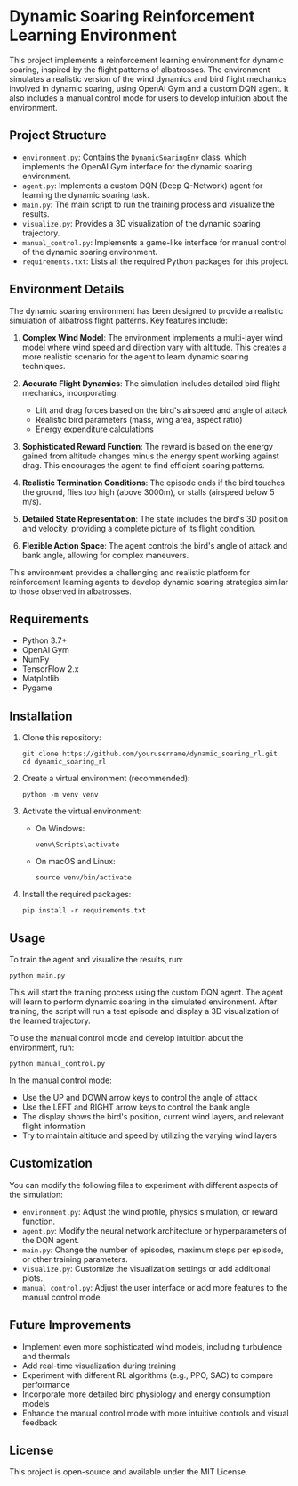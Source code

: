 # Dynamic Soaring Reinforcement Learning Environment

This project implements a reinforcement learning environment for dynamic soaring, inspired by the flight patterns of albatrosses. The environment simulates a realistic version of the wind dynamics and bird flight mechanics involved in dynamic soaring, using OpenAI Gym and a custom DQN agent. It also includes a manual control mode for users to develop intuition about the environment.

## Project Structure

- `environment.py`: Contains the `DynamicSoaringEnv` class, which implements the OpenAI Gym interface for the dynamic soaring environment.
- `agent.py`: Implements a custom DQN (Deep Q-Network) agent for learning the dynamic soaring task.
- `main.py`: The main script to run the training process and visualize the results.
- `visualize.py`: Provides a 3D visualization of the dynamic soaring trajectory.
- `manual_control.py`: Implements a game-like interface for manual control of the dynamic soaring environment.
- `requirements.txt`: Lists all the required Python packages for this project.

## Environment Details

The dynamic soaring environment has been designed to provide a realistic simulation of albatross flight patterns. Key features include:

1. **Complex Wind Model**: The environment implements a multi-layer wind model where wind speed and direction vary with altitude. This creates a more realistic scenario for the agent to learn dynamic soaring techniques.

2. **Accurate Flight Dynamics**: The simulation includes detailed bird flight mechanics, incorporating:
   - Lift and drag forces based on the bird's airspeed and angle of attack
   - Realistic bird parameters (mass, wing area, aspect ratio)
   - Energy expenditure calculations

3. **Sophisticated Reward Function**: The reward is based on the energy gained from altitude changes minus the energy spent working against drag. This encourages the agent to find efficient soaring patterns.

4. **Realistic Termination Conditions**: The episode ends if the bird touches the ground, flies too high (above 3000m), or stalls (airspeed below 5 m/s).

5. **Detailed State Representation**: The state includes the bird's 3D position and velocity, providing a complete picture of its flight condition.

6. **Flexible Action Space**: The agent controls the bird's angle of attack and bank angle, allowing for complex maneuvers.

This environment provides a challenging and realistic platform for reinforcement learning agents to develop dynamic soaring strategies similar to those observed in albatrosses.

## Requirements

- Python 3.7+
- OpenAI Gym
- NumPy
- TensorFlow 2.x
- Matplotlib
- Pygame

## Installation

1. Clone this repository:
   ```
   git clone https://github.com/yourusername/dynamic_soaring_rl.git
   cd dynamic_soaring_rl
   ```

2. Create a virtual environment (recommended):
   ```
   python -m venv venv
   ```

3. Activate the virtual environment:
   - On Windows:
     ```
     venv\Scripts\activate
     ```
   - On macOS and Linux:
     ```
     source venv/bin/activate
     ```

4. Install the required packages:
   ```
   pip install -r requirements.txt
   ```

## Usage

To train the agent and visualize the results, run:

```
python main.py
```

This will start the training process using the custom DQN agent. The agent will learn to perform dynamic soaring in the simulated environment. After training, the script will run a test episode and display a 3D visualization of the learned trajectory.

To use the manual control mode and develop intuition about the environment, run:

```
python manual_control.py
```

In the manual control mode:
- Use the UP and DOWN arrow keys to control the angle of attack
- Use the LEFT and RIGHT arrow keys to control the bank angle
- The display shows the bird's position, current wind layers, and relevant flight information
- Try to maintain altitude and speed by utilizing the varying wind layers

## Customization

You can modify the following files to experiment with different aspects of the simulation:

- `environment.py`: Adjust the wind profile, physics simulation, or reward function.
- `agent.py`: Modify the neural network architecture or hyperparameters of the DQN agent.
- `main.py`: Change the number of episodes, maximum steps per episode, or other training parameters.
- `visualize.py`: Customize the visualization settings or add additional plots.
- `manual_control.py`: Adjust the user interface or add more features to the manual control mode.

## Future Improvements

- Implement even more sophisticated wind models, including turbulence and thermals
- Add real-time visualization during training
- Experiment with different RL algorithms (e.g., PPO, SAC) to compare performance
- Incorporate more detailed bird physiology and energy consumption models
- Enhance the manual control mode with more intuitive controls and visual feedback

## License

This project is open-source and available under the MIT License.
